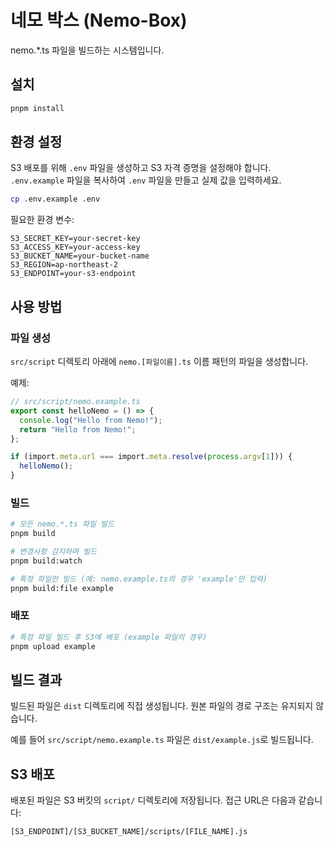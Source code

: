 # 네모 박스 (Nemo-Box)

nemo.\*.ts 파일을 빌드하는 시스템입니다.

## 설치

```bash
pnpm install
```

## 환경 설정

S3 배포를 위해 `.env` 파일을 생성하고 S3 자격 증명을 설정해야 합니다.
`.env.example` 파일을 복사하여 `.env` 파일을 만들고 실제 값을 입력하세요.

```bash
cp .env.example .env
```

필요한 환경 변수:

```
S3_SECRET_KEY=your-secret-key
S3_ACCESS_KEY=your-access-key
S3_BUCKET_NAME=your-bucket-name
S3_REGION=ap-northeast-2
S3_ENDPOINT=your-s3-endpoint
```

## 사용 방법

### 파일 생성

`src/script` 디렉토리 아래에 `nemo.[파일이름].ts` 이름 패턴의 파일을 생성합니다.

예제:

```typescript
// src/script/nemo.example.ts
export const helloNemo = () => {
  console.log("Hello from Nemo!");
  return "Hello from Nemo!";
};

if (import.meta.url === import.meta.resolve(process.argv[1])) {
  helloNemo();
}
```

### 빌드

```bash
# 모든 nemo.*.ts 파일 빌드
pnpm build

# 변경사항 감지하며 빌드
pnpm build:watch

# 특정 파일만 빌드 (예: nemo.example.ts의 경우 'example'만 입력)
pnpm build:file example
```

### 배포

```bash
# 특정 파일 빌드 후 S3에 배포 (example 파일의 경우)
pnpm upload example
```

## 빌드 결과

빌드된 파일은 `dist` 디렉토리에 직접 생성됩니다. 원본 파일의 경로 구조는 유지되지 않습니다.

예를 들어 `src/script/nemo.example.ts` 파일은 `dist/example.js`로 빌드됩니다.

## S3 배포

배포된 파일은 S3 버킷의 `script/` 디렉토리에 저장됩니다.
접근 URL은 다음과 같습니다:

```
[S3_ENDPOINT]/[S3_BUCKET_NAME]/scripts/[FILE_NAME].js
```
